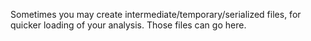 Sometimes you may create intermediate/temporary/serialized files, for quicker loading of your analysis. Those files can go here.
